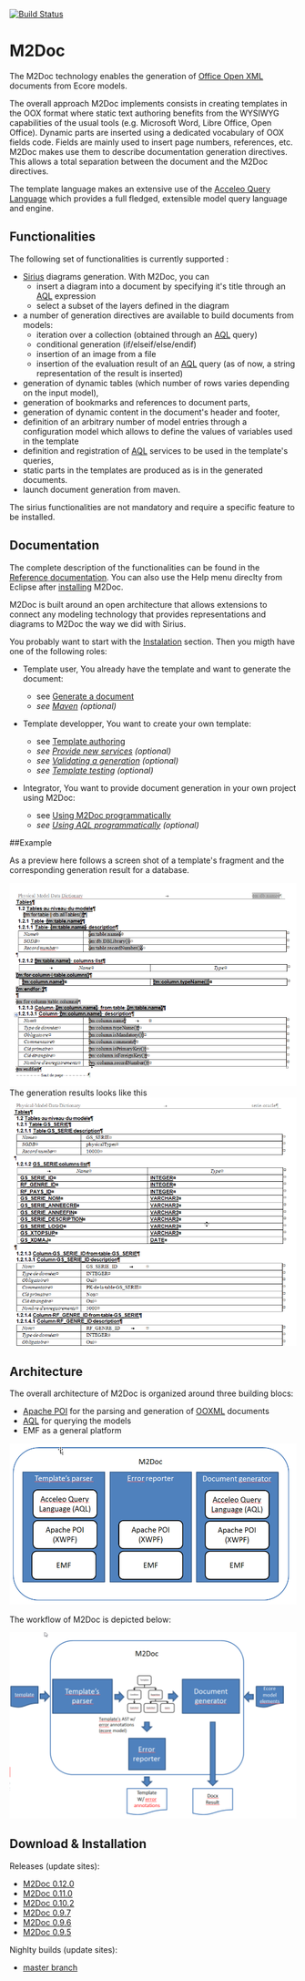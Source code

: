 [![Build Status](https://travis-ci.org/ObeoNetwork/M2Doc.svg?branch=master)](https://travis-ci.org/ObeoNetwork/M2Doc)

# M2Doc
The M2Doc technology enables the generation of [Office Open XML](https://fr.wikipedia.org/wiki/Office_Open_XML) documents from Ecore models.

The overall approach M2Doc implements consists in creating templates in the OOX format where static text authoring benefits from the WYSIWYG capabilities of the usual tools (e.g. Microsoft Word, Libre Office, Open Office). Dynamic parts are inserted using a dedicated vocabulary of OOX fields code. Fields are mainly used to insert page numbers, references, etc. M2Doc makes use them to describe documentation generation directives. This allows a total separation between the document and the M2Doc directives.

The template language makes an extensive use of the [Acceleo Query Language](https://www.eclipse.org/acceleo/documentation/aql.html) which provides a full fledged, extensible model query language and engine. 

## Functionalities
The following set of functionalities is currently supported :

* [Sirius](https://eclipse.org/sirius/) diagrams generation. With M2Doc, you can
  * insert a diagram into a document by specifying it's title through an [AQL](https://www.eclipse.org/acceleo/documentation/aql.html) expression
  * select a subset of the layers defined in the diagram
* a number of generation directives are available to build documents from models:
  * iteration over a collection (obtained through an [AQL](https://www.eclipse.org/acceleo/documentation/aql.html) query)
  * conditional generation (if/elseif/else/endif)
  * insertion of an image from a file
  * insertion of the evaluation result of an [AQL](https://www.eclipse.org/acceleo/documentation/aql.html) query (as of now, a string representation of the result is inserted)
* generation of dynamic tables (which number of rows varies depending on the input model),
* generation of bookmarks and references to document parts,
* generation of dynamic content in the document's header and footer,
* definition of an arbitrary number of model entries through a configuration model which allows to define the values of variables used in the template
* definition and registration of [AQL](https://www.eclipse.org/acceleo/documentation/aql.html) services to be used in the template's queries,
* static parts in the templates are produced as is in the generated documents.
* launch document generation from maven.

The sirius functionalities are not mandatory and require a specific feature to be installed. 

## Documentation

The complete description of the functionalities can be found in the [Reference documentation](https://github.com/ObeoNetwork/M2Doc/blob/master/plugins/org.obeonetwork.m2doc.doc/doc/index.markdown). You can also use the Help menu direclty from Eclipse after [installing](https://github.com/ObeoNetwork/M2Doc/blob/master/plugins/org.obeonetwork.m2doc.doc/doc/index.markdown#installation) M2Doc.

M2Doc is built around an open architecture that allows extensions to connect any modeling technology that provides representations and diagrams to M2Doc the way we did with Sirius. 

You probably want to start with the [Instalation](https://github.com/ObeoNetwork/M2Doc/blob/master/plugins/org.obeonetwork.m2doc.doc/doc/index.markdown#installation) section. Then you migth have one of the following roles:

* Template user, You already have the template and want to generate the document:
  * see [Generate a document](https://github.com/ObeoNetwork/M2Doc/blob/master/plugins/org.obeonetwork.m2doc.doc/doc/index.markdown#generate-a-document)
  * *see [Maven](https://github.com/ObeoNetwork/M2Doc/blob/master/plugins/org.obeonetwork.m2doc.doc/doc/index.markdown#maven) (optional)*

* Template developper, You want to create your own template:
  * see [Template authoring](https://github.com/ObeoNetwork/M2Doc/blob/master/plugins/org.obeonetwork.m2doc.doc/doc/index.markdown#template-authoring)
  * *see [Provide new services](https://github.com/ObeoNetwork/M2Doc/blob/master/plugins/org.obeonetwork.m2doc.doc/doc/index.markdown#provide-new-services) (optional)*
  * *see [Validating a generation](https://github.com/ObeoNetwork/M2Doc/blob/master/plugins/org.obeonetwork.m2doc.doc/doc/index.markdown#validating-a-generation) (optional)*
  * *see [Template testing](https://github.com/ObeoNetwork/M2Doc/blob/master/plugins/org.obeonetwork.m2doc.doc/doc/index.markdown#template-testing) (optional)*

* Integrator, You want to provide document generation in your own project using M2Doc:
  * see [Using M2Doc programmatically](https://github.com/ObeoNetwork/M2Doc/blob/master/plugins/org.obeonetwork.m2doc.doc/doc/index.markdown#using-m2doc-programmatically)
  * *see [Using AQL programmatically](https://www.eclipse.org/acceleo/documentation/aql.html#UsingAQLprogrammatically) (optional)*

##Example

As a preview here follows a screen shot of a template's fragment and the corresponding generation result for a database. 

![DB Template](doc/DBTemplate.png)
The generation results looks like this 
![DB Result](doc/DBResult.png)

## Architecture 

The overall architecture of M2Doc is organized around three building blocs:
* [Apache POI](https://poi.apache.org/) for the parsing and generation of [OOXML](https://fr.wikipedia.org/wiki/Office_Open_XML) documents
* [AQL](https://www.eclipse.org/acceleo/documentation/aql.html) for querying the models
* EMF as a general platform

![Technical architecture](doc/TechnicalArchitecture.png)

The workflow of M2Doc is depicted below: 

![M2Doc Workflow](doc/M2DocWorkflow.png)

## Download & Installation

Releases (update sites):
* [M2Doc 0.12.0](https://s3-eu-west-1.amazonaws.com/obeo-m2doc-releases/0.12.0/repository)
* [M2Doc 0.11.0](https://s3-eu-west-1.amazonaws.com/obeo-m2doc-releases/0.11.0/repository)
* [M2Doc 0.10.2](https://s3-eu-west-1.amazonaws.com/obeo-m2doc-releases/0.10.2/repository)
* [M2Doc 0.9.7](https://s3-eu-west-1.amazonaws.com/obeo-m2doc-releases/M2Doc_0.9.7/repository)
* [M2Doc 0.9.6](https://s3-eu-west-1.amazonaws.com/obeo-m2doc-releases/M2Doc_0.9.6/repository)
* [M2Doc 0.9.5](https://s3-eu-west-1.amazonaws.com/obeo-m2doc-releases/0.9.5)

Nighlty builds (update sites):
* [master branch](https://s3-eu-west-1.amazonaws.com/obeo-m2doc-releases/master/nightly/repository)

